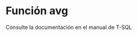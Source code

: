 ﻿---
FunctionName: "avg"
FunctionType: "SQL"
Autogenerated: true
---

# Función  avg

Consulte la documentación en el manual de T-SQL
